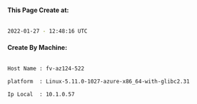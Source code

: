 
   
#### This Page Create at:

```bash

2022-01-27 - 12:48:16 UTC

```

#### Create By Machine:

```bash

Host Name : fv-az124-522

platform  : Linux-5.11.0-1027-azure-x86_64-with-glibc2.31

Ip Local  : 10.1.0.57

```

